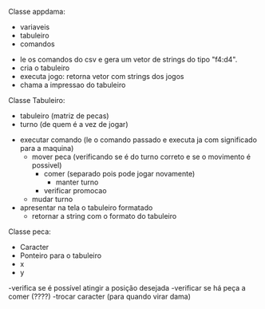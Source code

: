 Classe appdama:

* variaveis
* tabuleiro
* comandos


- le os comandos do csv e gera um vetor de strings do tipo "f4:d4".
- cria o tabuleiro
- executa jogo: retorna vetor com strings dos jogos
- chama a impressao do tabuleiro



Classe Tabuleiro:


* tabuleiro (matriz de pecas)
* turno (de quem é a vez de jogar)

- executar comando (le o comando passado e executa ja com significado para a maquina)
	- mover peca (verificando se é do turno correto e se o movimento é possivel)
		- comer (separado pois pode jogar novamente)
			- manter turno
		- verificar promocao
	- mudar turno		
- apresentar na tela o tabuleiro formatado
	- retornar a string com o formato do tabuleiro



Classe peca:


* Caracter
* Ponteiro para o tabuleiro
* x
* y


-verifica se é possível atingir a posição desejada
	-verificar se há peça a comer (????)
-trocar caracter (para quando virar dama)
